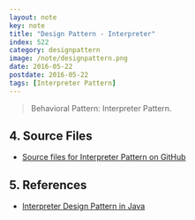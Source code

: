 ```yaml
---
layout: note
key: note
title: "Design Pattern - Interpreter"
index: 522
category: designpattern
image: /note/designpattern.png
date: 2016-05-22
postdate: 2016-05-22
tags: [Interpreter Pattern]
---
```


> Behavioral Pattern: Interpreter Pattern.

## 4. Source Files
* [Source files for Interpreter Pattern on GitHub](https://github.com/jojozhuang/design-patterns-java/tree/master/design-pattern-interpreter)

## 5. References
* [Interpreter Design Pattern in Java](https://www.journaldev.com/1635/interpreter-design-pattern-java)
